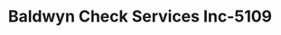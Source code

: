 ---
f_zip-code: 38824
f_state-code: MS
title: Baldwyn Check Services Inc-5109
f_phone: 662-365-9199
f_city-only: Baldwyn
f_address: 311 Highway 145 Baldwyn
f_location-unique-id: '5109'
slug: baldwyn-check-services-inc-5109
updated-on: '2024-05-30T13:46:58.046Z'
created-on: '2024-05-30T13:36:59.803Z'
published-on: '2024-05-30T13:54:32.469Z'
f_city-state: cms/city/baldwyn-ms.md
f_company: cms/company/baldwyn-check-services-inc.md
f_state: cms/state/mississippi.md
layout: '[payday-loan].html'
tags: payday-loan
---